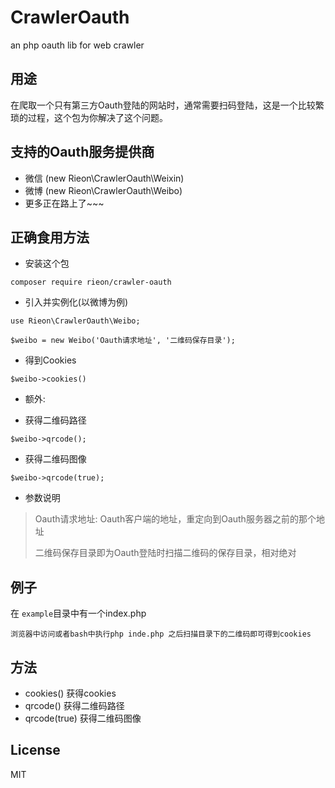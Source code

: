 # CrawlerOauth

an php oauth lib for web crawler

## 用途

在爬取一个只有第三方Oauth登陆的网站时，通常需要扫码登陆，这是一个比较繁琐的过程，这个包为你解决了这个问题。

## 支持的Oauth服务提供商

- 微信 (new Rieon\CrawlerOauth\Weixin)
- 微博 (new Rieon\CrawlerOauth\Weibo)
- 更多正在路上了~~~

## 正确食用方法

- 安装这个包
```
composer require rieon/crawler-oauth
```
- 引入并实例化(以微博为例)
```
use Rieon\CrawlerOauth\Weibo;

$weibo = new Weibo('Oauth请求地址', '二维码保存目录');

```
- 得到Cookies
```
$weibo->cookies()
```
- 额外:

- 获得二维码路径
```
$weibo->qrcode();
```
- 获得二维码图像
```
$weibo->qrcode(true);
```
- 参数说明
> Oauth请求地址: Oauth客户端的地址，重定向到Oauth服务器之前的那个地址
>
> 二维码保存目录即为Oauth登陆时扫描二维码的保存目录，相对绝对

## 例子
在 `example`目录中有一个index.php
```
浏览器中访问或者bash中执行php inde.php 之后扫描目录下的二维码即可得到cookies
```

## 方法
- cookies() 获得cookies
- qrcode() 获得二维码路径
- qrcode(true) 获得二维码图像

## License
MIT

